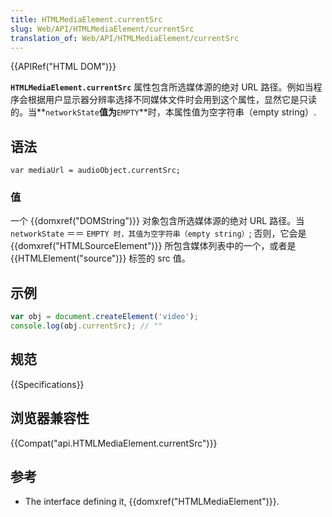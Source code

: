 ```yaml
---
title: HTMLMediaElement.currentSrc
slug: Web/API/HTMLMediaElement/currentSrc
translation_of: Web/API/HTMLMediaElement/currentSrc
---
```

{{APIRef("HTML DOM")}}

**`HTMLMediaElement.currentSrc`** 属性包含所选媒体源的绝对 URL 路径。例如当程序会根据用户显示器分辨率选择不同媒体文件时会用到这个属性，显然它是只读的。当**`networkState`**值为**`EMPTY`**时，本属性值为空字符串（empty string）.

## 语法

```plain
var mediaUrl = audioObject.currentSrc;
```

### 值

一个 {{domxref("DOMString")}} 对象包含所选媒体源的绝对 URL 路径。当 `networkState` ＝＝ `EMPTY 时，其值为空字符串（empty string）`; 否则，它会是 {{domxref("HTMLSourceElement")}} 所包含媒体列表中的一个，或者是 {{HTMLElement("source")}} 标签的 src 值。

## 示例

```js
var obj = document.createElement('video');
console.log(obj.currentSrc); // ""
```

## 规范

{{Specifications}}

## 浏览器兼容性

{{Compat("api.HTMLMediaElement.currentSrc")}}

## 参考

- The interface defining it, {{domxref("HTMLMediaElement")}}.
